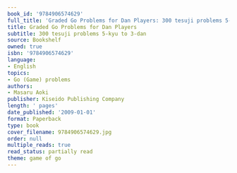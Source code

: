 ```yaml
---
book_id: '9784906574629'
full_title: 'Graded Go Problems for Dan Players: 300 tesuji problems 5-kyu to 3-dan'
title: Graded Go Problems for Dan Players
subtitle: 300 tesuji problems 5-kyu to 3-dan
source: Bookshelf
owned: true
isbn: '9784906574629'
language:
- English
topics:
- Go (Game) problems
authors:
- Masaru Aoki
publisher: Kiseido Publishing Company
length: ' pages'
date_published: '2009-01-01'
format: Paperback
type: book
cover_filename: 9784906574629.jpg
order: null
multiple_reads: true
read_status: partially read
theme: game of go
---
```


